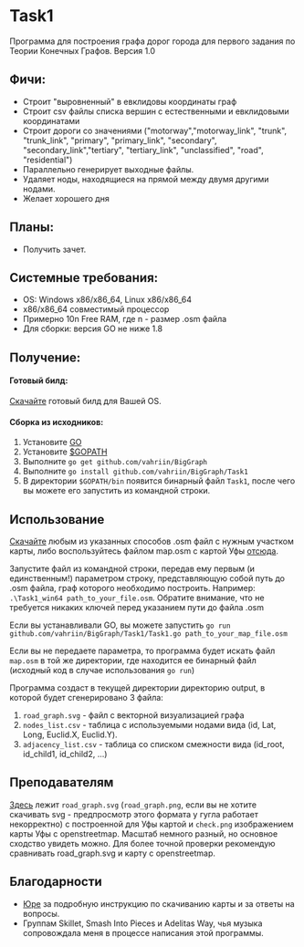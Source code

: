 # Task1

Программа для построения графа дорог города для первого задания по Теории Конечных Графов. Версия 1.0

## Фичи:

* Строит "выровненный" в евклидовы координаты граф
* Строит csv файлы списка вершин с естественными и евклидовыми координатами 
* Строит дороги со значениями ("motorway","motorway_link", "trunk", "trunk_link",	"primary", "primary_link", "secondary", "secondary_link","tertiary", "tertiary_link", "unclassified", "road", "residential")
* Параллельно генерирует выходные файлы.
* Удаляет ноды, находящиеся на прямой между двумя другими нодами.
* Желает хорошего дня

## Планы:

* Получить зачет.

## Системные требования:

* OS: Windows x86/x86_64, Linux x86/x86_64
* x86/x86_64 совместимый процессор
* Примерно 10n Free RAM, где n - размер .osm файла
* Для сборки: версия GO не ниже 1.8

## Получение: 

#### Готовый билд: 

[Скачайте](https://drive.google.com/drive/folders/183m1njib8Cb_MVhtoaSGwMIuw7jjmFg4?usp=sharing) готовый билд для Вашей OS. 

#### Сборка из исходников:

1. Установите [GO](https://golang.org/dl/)
1. Установите [$GOPATH](https://github.com/golang/go/wiki/SettingGOPATH)
1. Выполните ```go get github.com/vahriin/BigGraph```
1. Выполните ```go install github.com/vahriin/BigGraph/Task1```
1. В директории ```$GOPATH/bin``` появится бинарный файл ```Task1```, после чего вы можете его запустить из командной строки.

## Использование

[Скачайте](https://github.com/bruce-willis/City-Roads/blob/develop/docs/download.md) любым из указанных способов .osm файл с нужным участком карты, либо воспользуйтесь файлом map.osm с картой Уфы [отсюда](https://drive.google.com/drive/folders/1fmF_7uZ7E0nQZxs45UZ-zRysjp8GgUFY?usp=sharing).

Запустите файл из командной строки, передав ему первым (и единственным!) параметром строку, представляющую собой путь до .osm файла, граф которого необходимо построить. Например: ```.\Task1_win64 path_to_your_file.osm```. Обратите внимание, что не требуется никаких ключей перед указанием пути до файла .osm

Если вы устанавливали GO, вы можете запустить ```go run github.com/vahriin/BigGraph/Task1/Task1.go path_to_your_map_file.osm```

Если вы не передаете параметра, то программа будет искать файл ```map.osm``` в той же директории, где находится ее бинарный файл (исходный код в случае использования ```go run```)

Программа создаст в текущей директории директорию output, в которой будет сгенерировано 3 файла: 
1. ```road_graph.svg``` - файл с векторной визуализацией графа
1. ```nodes_list.csv``` - таблица с используемыми нодами вида (id, Lat, Long, Euclid.X, Euclid.Y).
1. ```adjacency_list.csv``` - таблица со списком смежности вида (id_root, id_child1, id_child2, ...)

## Преподавателям

[Здесь](https://drive.google.com/drive/folders/19SKaLppJJQON9KRjZtq7Lg-kAgfjzk2H?usp=sharing) лежит ```road_graph.svg``` (```road_graph.png```, если вы не хотите скачивать svg - предпросмотр этого формата у гугла работает некорректно) с построенной для Уфы картой и ```check.png``` изображением карты Уфы с openstreetmap. Масштаб немного разный, но основное сходство увидеть можно. Для более точной проверки рекомендую сравнивать road_graph.svg и карту с openstreetmap.

## Благодарности

* [Юре](https://github.com/bruce-willis) за подробную инструкцию по скачиванию карты и за ответы на вопросы.
* Группам Skillet, Smash Into Pieces и Adelitas Way, чья музыка сопровождала меня в процессе написания этой программы.
